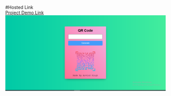 #Hosted Link
<br />
<a href="https://arvindsingh99.github.io/JavaScript-QR-Code-Generator/" class="button">Project Demo Link</a>
<img src="./assets/images/demo.PNG" alt="...">

